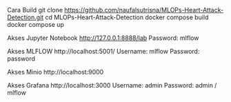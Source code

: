Cara Build
git clone https://github.com/naufalsutrisna/MLOPs-Heart-Attack-Detection.git
cd MLOPs-Heart-Attack-Detection
docker compose build
docker compose up

Akses Jupyter Notebook
http://127.0.0.1:8888/lab
Password: mlflow

Akses MLFLOW
http://localhost:5001/
Username: mlflow
Password: password

Akses Minio
http://localhost:9000

Akses Grafana
http://localhost:3000
Username: admin
Password: admin / mlflow